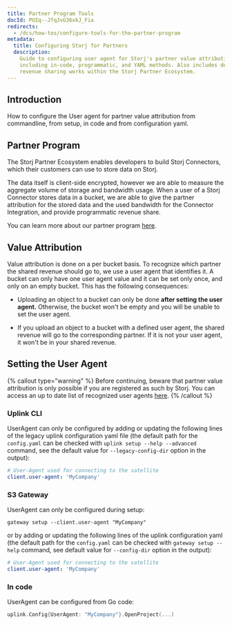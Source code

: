 ```yaml
---
title: Partner Program Tools
docId: PUIq--JfqJvG36xkJ_Fia
redirects:
  - /dcs/how-tos/configure-tools-for-the-partner-program
metadata:
  title: Configuring Storj for Partners
  description:
    Guide to configuring user agent for Storj's partner value attribution,
    including in-code, programmatic, and YAML methods. Also includes details on how
    revenue sharing works within the Storj Partner Ecosystem.
---
```


## Introduction

How to configure the User agent for partner value attribution from commandline, from setup, in code and from configuration yaml.

## Partner Program

The Storj Partner Ecosystem enables developers to build Storj Connectors, which their customers can use to store data on Storj.

The data itself is client-side encrypted, however we are able to measure the aggregate volume of storage and bandwidth usage. When a user of a Storj Connector stores data in a bucket, we are able to give the partner attribution for the stored data and the used bandwidth for the Connector Integration, and provide programmatic revenue share.

You can learn more about our partner program [here](https://www.storj.io/partners/).

## Value Attribution

Value attribution is done on a per bucket basis. To recognize which partner the shared revenue should go to, we use a user agent that identifies it. A bucket can only have one user agent value and it can be set only once, and only on an empty bucket. This has the following consequences:

- Uploading an object to a bucket can only be done **after setting the user agent.** Otherwise, the bucket won't be empty and you will be unable to set the user agent.

- If you upload an object to a bucket with a defined user agent, the shared revenue will go to the corresponding partner. If it is not your user agent, it won't be in your shared revenue.

## Setting the User Agent

{% callout type="warning"  %}
Before continuing, beware that partner value attribution is only possible if you are registered as such by Storj. You can access an up to date list of recognized user agents [here](https://github.com/storj/storj/blob/master/satellite/rewards/partners.go#L28).
{% /callout %}

### Uplink CLI

UserAgent can only be configured by adding or updating the following lines of the legacy uplink configuration yaml file (the default path for the `config.yaml` can be checked with `uplink setup --help --advanced` command, see the default value for `--legacy-config-dir` option in the output):

```yaml
# User-Agent used for connecting to the satellite
client.user-agent: 'MyCompany'
```

### S3 Gateway

UserAgent can only be configured during setup:

```Text
gateway setup --client.user-agent "MyCompany"
```

or by adding or updating the following lines of the uplink configuration yaml (the default path for the `config.yaml` can be checked with `gateway setup --help` command, see default value for `--config-dir` option in the output):

```yaml
# User-Agent used for connecting to the satellite
client.user-agent: 'MyCompany'
```

### In code

UserAgent can be configured from Go code:

```go
uplink.Config{UserAgent: "MyCompany"}.OpenProject(...)
```
